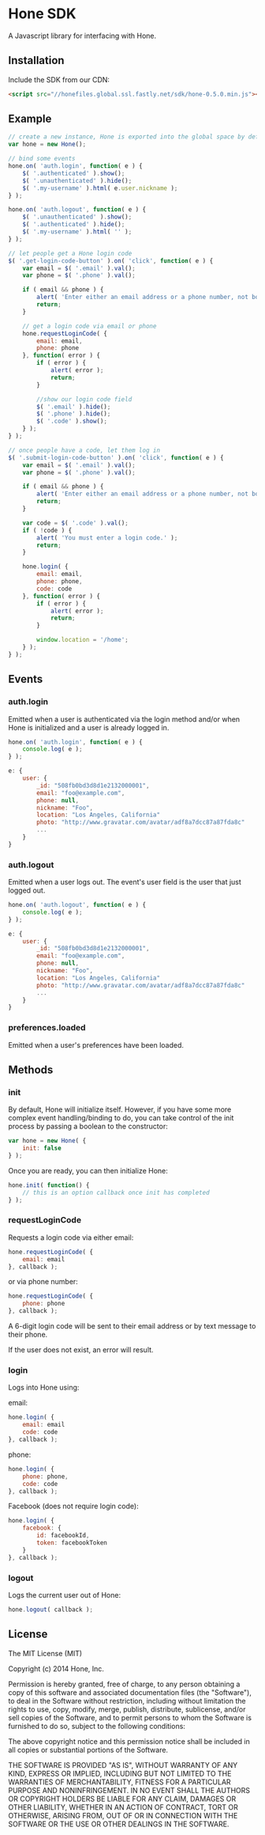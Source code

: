 
# Hone SDK

A Javascript library for interfacing with Hone.

## Installation

Include the SDK from our CDN:

```html
<script src="//honefiles.global.ssl.fastly.net/sdk/hone-0.5.0.min.js"></script>
```

## Example

```javascript
// create a new instance, Hone is exported into the global space by default
var hone = new Hone();

// bind some events
hone.on( 'auth.login', function( e ) {
    $( '.authenticated' ).show();
    $( '.unauthenticated' ).hide();
    $( '.my-username' ).html( e.user.nickname );
} );

hone.on( 'auth.logout', function( e ) {
    $( '.unauthenticated' ).show();
    $( '.authenticated' ).hide();
    $( '.my-username' ).html( '' );
} );

// let people get a Hone login code
$( '.get-login-code-button' ).on( 'click', function( e ) {
    var email = $( '.email' ).val();
    var phone = $( '.phone' ).val();

    if ( email && phone ) {
        alert( 'Enter either an email address or a phone number, not both.' );
        return;
    }

    // get a login code via email or phone
    hone.requestLoginCode( {
        email: email,
        phone: phone
    }, function( error ) {
        if ( error ) {
            alert( error );
            return;
        }

        //show our login code field
        $( '.email' ).hide();
        $( '.phone' ).hide();
        $( '.code' ).show();
    } );    
} );

// once people have a code, let them log in
$( '.submit-login-code-button' ).on( 'click', function( e ) {
    var email = $( '.email' ).val();
    var phone = $( '.phone' ).val();

    if ( email && phone ) {
        alert( 'Enter either an email address or a phone number, not both.' );
        return;
    }

    var code = $( '.code' ).val();
    if ( !code ) {
        alert( 'You must enter a login code.' );
        return;
    }

    hone.login( {
        email: email,
        phone: phone,
        code: code
    }, function( error ) {
        if ( error ) {
            alert( error );
            return;
        }

        window.location = '/home';
    } );
} );
```

## Events

### auth.login

Emitted when a user is authenticated via the login method and/or when Hone is initialized and a user is already logged in.

```javascript
hone.on( 'auth.login', function( e ) {
    console.log( e );
} );
```

```javascript
e: {
    user: {
        _id: "508fb0bd3d8d1e2132000001",
        email: "foo@example.com",
        phone: null,
        nickname: "Foo",
        location: "Los Angeles, California"
        photo: "http://www.gravatar.com/avatar/adf8a7dcc87a87fda8c"
        ...
    }
}
```

### auth.logout

Emitted when a user logs out. The event's user field is the user that just logged out.

```javascript
hone.on( 'auth.logout', function( e ) {
    console.log( e );
} );
```

```javascript
e: {
    user: {
        _id: "508fb0bd3d8d1e2132000001",
        email: "foo@example.com",
        phone: null,
        nickname: "Foo",
        location: "Los Angeles, California"
        photo: "http://www.gravatar.com/avatar/adf8a7dcc87a87fda8c"
        ...
    }
}
```

### preferences.loaded

Emitted when a user's preferences have been loaded.

## Methods

### init

By default, Hone will initialize itself. However, if you have some more complex event handling/binding to do, you can take control of the init process by passing a boolean to the constructor:

```javascript
var hone = new Hone( {
    init: false
} );
```

Once you are ready, you can then initialize Hone:

```javascript
hone.init( function() {
    // this is an option callback once init has completed
} );
```

### requestLoginCode

Requests a login code via either email:

```javascript
hone.requestLoginCode( {
    email: email
}, callback );
```

or via phone number:

```javascript
hone.requestLoginCode( {
    phone: phone
}, callback );
```

A 6-digit login code will be sent to their email address or by text message to their phone.

If the user does not exist, an error will result.

### login

Logs into Hone using:

email:

```javascript
hone.login( {
    email: email
    code: code
}, callback );
```

phone:

```javascript
hone.login( {
    phone: phone,
    code: code
}, callback );
```

Facebook (does not require login code):

```javascript
hone.login( {
    facebook: {
        id: facebookId,
        token: facebookToken
    }
}, callback );
```
### logout

Logs the current user out of Hone:

```javascript
hone.logout( callback );
```

## License

The MIT License (MIT)

Copyright (c) 2014 Hone, Inc.

Permission is hereby granted, free of charge, to any person obtaining a copy
of this software and associated documentation files (the "Software"), to deal
in the Software without restriction, including without limitation the rights
to use, copy, modify, merge, publish, distribute, sublicense, and/or sell
copies of the Software, and to permit persons to whom the Software is
furnished to do so, subject to the following conditions:

The above copyright notice and this permission notice shall be included in
all copies or substantial portions of the Software.

THE SOFTWARE IS PROVIDED "AS IS", WITHOUT WARRANTY OF ANY KIND, EXPRESS OR
IMPLIED, INCLUDING BUT NOT LIMITED TO THE WARRANTIES OF MERCHANTABILITY,
FITNESS FOR A PARTICULAR PURPOSE AND NONINFRINGEMENT. IN NO EVENT SHALL THE
AUTHORS OR COPYRIGHT HOLDERS BE LIABLE FOR ANY CLAIM, DAMAGES OR OTHER
LIABILITY, WHETHER IN AN ACTION OF CONTRACT, TORT OR OTHERWISE, ARISING FROM,
OUT OF OR IN CONNECTION WITH THE SOFTWARE OR THE USE OR OTHER DEALINGS IN
THE SOFTWARE.